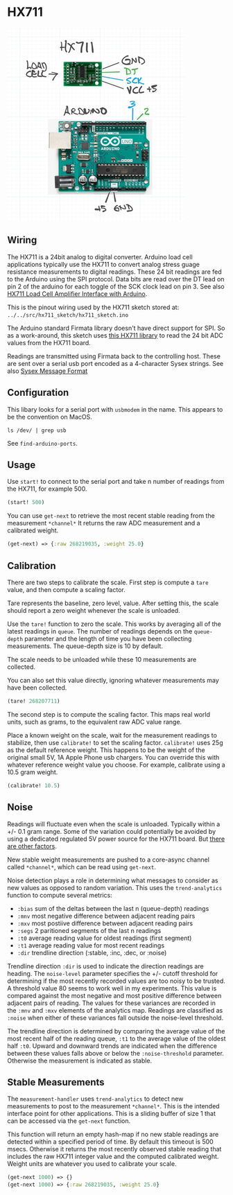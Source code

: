 # HX711


![](images/resized.jpg)

## Wiring

The HX711 is a 24bit analog to digital converter.  Arduino load cell
applications typically use the HX711 to convert analog stress guage
resistance measurements to digital readings.  These 24 bit readings
are fed to the Arduino using the SPI protocol.  Data bits are read
over the DT lead on pin 2 of the arduino for each toggle of the SCK
clock lead on pin 3. See also [HX711 Load Cell Amplifier Interface with Arduino](https://circuits4you.com/2016/11/25/hx711-arduino-load-cell/).

This is the pinout wiring used by the HX711 sketch stored at:
`../../src/hx711_sketch/hx711_sketch.ino`


The Arduino standard Firmata library doesn't have direct support for
SPI.  So as a work-around, this sketch uses [this HX711
library](https://github.com/bogde/HX711) to read the 24 bit ADC values
from the HX711 board.  

Readings are transmitted using Firmata back to the controlling host.  These are sent over a serial usb port encoded as a 4-character Sysex strings.  See also [Sysex Message Format](http://firmata.org/wiki/V2.2ProtocolDetails)  

## Configuration
This libary looks for a serial port with `usbmodem` in the name. This
appears to be the convention on MacOS.

``` shell
ls /dev/ | grep usb
```
See `find-arduino-ports`. 

## Usage

Use `start!` to connect to the serial port and take n number of
readings from the HX711, for example 500.

``` clojure
(start! 500)
```

You can use `get-next` to retrieve the most recent stable reading from
the measurement `*channel*` It returns the raw ADC measurement and a
calibrated weight.

``` clojure
(get-next) => {:raw 268219035, :weight 25.0}
```

## Calibration
There are two steps to calibrate the scale.  First step is compute a
`tare` value, and then compute a scaling factor.

Tare represents the baseline, zero level, value. After setting this,
the scale should report a zero weight whenever the scale is unloaded.

Use the `tare!` function to zero the scale.  This works by averaging
all of the latest readings in `queue`.  The number of readings depends
on the `queue-depth` parameter and the length of time you have been
collecting measurements. The queue-depth size is 10 by default. 

The scale needs to be unloaded while these 10 measurements are
collected. 

You can also set this value directly, ignoring whatever measurements
may have been collected.

``` clojure
(tare! 268207711)
```

The second step is to compute the scaling factor.  This maps real
world units, such as grams, to the equivalent raw ADC value range.

Place a known weight on the scale, wait for the measurement readings
to stabilize, then use `calibrate!` to set the scaling factor.
`calibrate!` uses 25g as the default reference weight.  This happens
to be the weight of the original small 5V, 1A Apple Phone usb
chargers.  You can override this with whatever reference weight value
you choose.  For example, calibrate using a 10.5 gram weight.

``` clojure
(calibrate! 10.5)
```

## Noise

Readings will fluctuate even when the scale is unloaded.  Typically
within a +/- 0.1 gram range.  Some of the variation could potentially
be avoided by using a dedicated regulated 5V power source for the
HX711 board.  But [there are other factors](https://forum.arduino.cc/index.php?topic=365107.0).

New stable weight measurements are pushed to a core-async channel called
`*channel*`, which can be read using `get-next`.

Noise detection plays a role in determining what messages to consider
as new values as opposed to random variation. This uses the
`trend-analytics` function to compute several metrics:

* `:bias` sum of the deltas between the last n (queue-depth) readings
* `:mnv`  most negative difference between adjacent reading pairs
* `:mxv`  most postiive difference between adjacent reading pairs
* `:segs` 2 paritioned segments of the last n readings
* `:t0`   average reading value for oldest readings (first segment)
* `:t1`   average reading value for most recent readings
* `:dir`  trendline direction (:stable, :inc, :dec, or :noise)

Trendline direction `:dir` is used to indicate the direction readings
are heading.  The `noise-level` parameter specifies the +/- cutoff
threshold for determining if the most recently recorded values are too
noisy to be trusted.  A threshold value 80 seems to work well in my
experiments.  This value is compared against the most negative and
most positive difference between adjacent pairs of reading.  The
values for these variances are recorded in the `:mnv` and `:mxv`
elements of the analytics map. Readings are classified as `:noise`
when either of these variances fall outside the noise-level threshold.

The trendline direction is determined by comparing the average value
of the most recent half of the reading queue, `:t1` to the average
value of the oldest half `:t0`.  Upward and downward trends are
indicated when the difference between these values falls above or
below the `:noise-threshold` parameter.  Otherwise the measurement is
indicated as stable.

## Stable Measurements
The `measurement-handler` uses `trend-analytics` to detect new
measurements to post to the measurement `*channel*`.  This is the
intended interface point for other applications. This is a sliding
buffer of size 1 that can be accessed via the `get-next` function.

This function will return an empty hash-map if no new stable readings
are detected within a specified period of time.  By default this
timeout is 500 msecs.  Otherwise it returns the most recently observed
stable reading that includes the raw HX711 integer value and the
computed calibrated weight.  Weight units are whatever you used to
calibrate your scale.

``` clojure
(get-next 1000) => {}
(get-next 1000) => {:raw 268219035, :weight 25.0}
```





